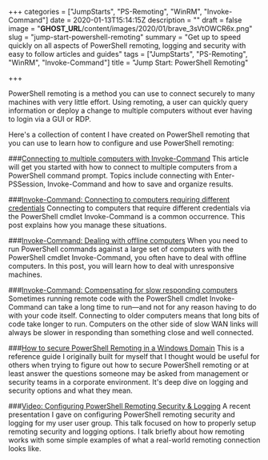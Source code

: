 +++
categories = ["JumpStarts", "PS-Remoting", "WinRM", "Invoke-Command"]
date = 2020-01-13T15:14:15Z
description = ""
draft = false
image = "__GHOST_URL__/content/images/2020/01/brave_3sVtOWCR6x.png"
slug = "jump-start-powershell-remoting"
summary = "Get up to speed quickly on all aspects of PowerShell remoting, logging and security with easy to follow articles and guides"
tags = ["JumpStarts", "PS-Remoting", "WinRM", "Invoke-Command"]
title = "Jump Start: PowerShell Remoting"

+++


PowerShell remoting is a method you can use to connect securely to many machines with very little effort. Using remoting, a user can quickly query information or deploy a change to multiple computers without ever having to login via a GUI or RDP.

Here's a collection of content I have created on PowerShell remoting that you can use to learn how to configure and use PowerShell remoting:
<br>

###[Connecting to multiple computers with Invoke-Command](__GHOST_URL__/connecting-to-multiple-computers-with-invoke-command/)
This article will get you started with how to connect to multiple computers from a PowerShell command prompt. Topics include connecting with Enter-PSSession, Invoke-Command and how to save and organize results. 
<br>

###[Invoke-Command: Connecting to computers requiring different credentials](https://4sysops.com/archives/invoke-command-connecting-to-computers-requiring-different-credentials/)
Connecting to computers that require different credentials via the PowerShell cmdlet Invoke-Command is a common occurrence. This post explains how you manage these situations.
<br>

###[Invoke-Command: Dealing with offline computers](https://4sysops.com/archives/invoke-command-dealing-with-offline-computers/)
When you need to run PowerShell commands against a large set of computers with the PowerShell cmdlet Invoke-Command, you often have to deal with offline computers. In this post, you will learn how to deal with unresponsive machines.
<br>

###[Invoke-Command: Compensating for slow responding computers](https://4sysops.com/archives/invoke-command-compensating-for-slow-responding-computers/)
Sometimes running remote code with the PowerShell cmdlet Invoke-Command can take a long time to run—and not for any reason having to do with your code itself. Connecting to older computers means that long bits of code take longer to run. Computers on the other side of slow WAN links will always be slower in responding than something close and well connected.
<br>

###[How to secure PowerShell Remoting in a Windows Domain](__GHOST_URL__/securing-powershell/)
This is a reference guide I originally built for myself that I thought would be useful for others when trying to figure out how to secure PowerShell remoting or at least answer the questions someone may be asked from management or security teams in a corporate environment. It's deep dive on logging and security options and what they mean.
<br>

###[Video: Configuring PowerShell Remoting Security & Logging](__GHOST_URL__/psremoting-video/)
A recent presentation I gave on configuring PowerShell remoting security and logging for my user user group. This talk focused on how to properly setup remoting security and logging options. I talk briefly about how remoting works with some simple examples of what a real-world remoting connection looks like.

<aside class="toc"></aside>



